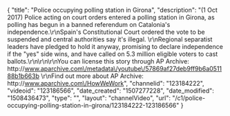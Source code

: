 {
    "title": "Police occupying polling station in Girona",
    "description": "(1 Oct 2017) Police acting on court orders entered a polling station in Girona, as polling has begun in a banned referendum on Catalonia's independence.\r\nSpain's Constitutional Court ordered the vote to be suspended and central authorities say it's illegal. \r\nRegional separatist leaders have pledged to hold it anyway, promising to declare independence if the \"yes\" side wins, and have called on 5.3 million eligible voters to cast ballots.\r\n\r\n\r\nYou can license this story through AP Archive: http:\/\/www.aparchive.com\/metadata\/youtube\/57869af27deb9ff9b6a051188b1b663b \r\nFind out more about AP Archive: http:\/\/www.aparchive.com\/HowWeWork",
    "channelid": "123184222",
    "videoid": "123186566",
    "date_created": "1507277228",
    "date_modified": "1508436473",
    "type": "",
    "layout": "channelVideo",
    "url": "\/c1\/police-occupying-polling-station-in-girona\/123184222-123186566"
}